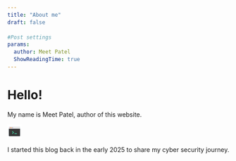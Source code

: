 ```yaml
---
title: "About me"
draft: false

#Post settings
params:
  author: Meet Patel
  ShowReadingTime: true
---
```

# Hello!

My name is Meet Patel, author of this website.

![Alt text](/assets/favicon-32x32.png "a title")

I started this blog back in the early 2025 to share my cyber security journey.

